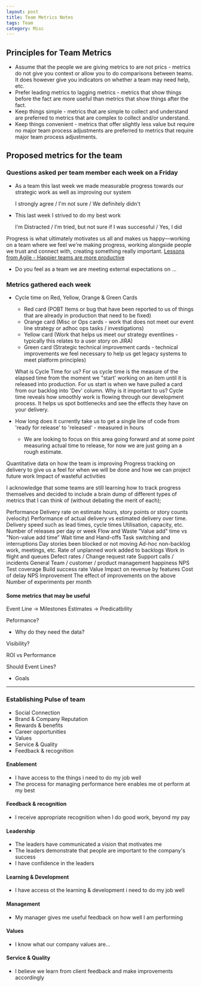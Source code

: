 ```yaml
---
layout: post
title: Team Metrics Notes
tags: Team
category: Misc
---
```


## Principles for Team Metrics

- Assume that the people we are giving metrics to are not prics - metrics do not give you context or allow you to do comparisons between teams. It does however give you indicators on whether a team may need help, etc.  
- Prefer leading metrics to lagging metrics - metrics that show things before the fact are more useful than metrics that show things after the fact.   
- Keep things simple - metrics that are simple to collect and understand are preferred to metrics that are complex to collect and/or understand.   
- Keep things convenient - metrics that offer slightly less value but require no major team process adjustments are preferred to metrics that require major team process adjustments.   

## Proposed metrics for the team

### Questions asked per team member each week on a Friday 

- As a team this last week we made measurable progress towards our strategic work as well as improving our system

	I strongly agree / I'm not sure / We definitely didn't


- This last week I strived to do my best work

	I'm Distracted / I'm tried, but not sure if I was successful / Yes, I did

Progress is what ultimately motivates us all and makes us happy—working on a team where we feel we're making progress, working alongside people we trust and connect with, creating something really important.
[Lessons from Agile - Happier teams are more productive](http://techbeacon.com/lessons-agile-happier-teams-are-more-productive-so-spread-cheer)  

- Do you feel as a team we are meeting external expectations on <list external expectations>... 


### Metrics gathered each week 

- Cycle time on Red, Yellow, Orange & Green Cards

	- Red card (POBT Items or bug that have been reported to us of things that are already in production that need to be fixed)
	- Orange card (Misc or Ops cards - work that does not meet our event line strategy or adhoc ops tasks / investigations)
	- Yellow card (Work that helps us meet our strategy eventlines - typically this relates to a user story on JIRA)
	- Green card (Strategic technical improvement cards - technical improvements we feel necessary to help us get legacy systems to meet platform principles)

	What is Cycle Time for us? For us cycle time is the measure of the elapsed time from the moment we "start' working on an item until it is released into production. For us start is when we have pulled a card from our backlog into 'Dev' column. 
	Why is it important to us? Cycle time reveals how smoothly work is flowing through our development process. It helps us spot bottlenecks and see the effects they have on your delivery.

- How long does it currently take us to get a single line of code from 'ready for release' to 'released' - measured in hours

	- We are looking to focus on this area going forward and at some point measuring actual time to release, for now we are just going an a rough estimate.

 

Quantitative data on how the team is improving
Progress tracking on delivery to give us a feel for when we will be done and how we can project future work
Impact of wasteful activities
 
I acknowledge that some teams are still learning how to track progress themselves and decided to include a brain dump of different types of metrics that I can think of (without debating the merit of each);

Performance
Delivery rate on estimate hours, story points or story counts (velocity)
Performance of actual delivery vs estimated delivery over time.
Delivery speed such as lead times, cycle times
Utilisation, capacity, etc.
Number of releases per day or week
Flow and Waste
“Value add" time vs "Non-value add time”
Wait time and Hand-offs
Task switching and interruptions
Day stories been blocked or not moving
Ad-hoc non-backlog work, meetings, etc.
Rate of unplanned work added to backlogs
Work in flight and queues
Defect rates / Change request rate
Support calls / incidents
General
Team / customer / product management happiness
NPS
Test coverage
Build success rate
Value
Impact on revenue by features
Cost of delay
NPS
Improvement
The effect of improvements on the above
Number of experiments per month
#### Some metrics that may be useful  

Event Line -> Milestones
Estimates -> Predicatbility  

Peformance?
- Why do they need the data?  
 
Visibility?

ROI vs Performance  

Should
Event Lines? 
-  Goals

--------------------------------------------------------------------------------------------------------------------

### Establishing Pulse of team

- Social Connection
- Brand & Company Reputation  
- Rewards & benefits  
- Career opportunities  
- Values  
- Service & Quality  
- Feedback & recognition

#### Enablement

- I have access to the things i need to do my job well  
-  The process for managing performance here enables me ot perform at my best  

#### Feedback & recognition  

- I receive appropriate recognition when I do good work, beyond my pay  

#### Leadership  

- The leaders have communicated a vision that motivates me  
- The leaders demonstrate that people are important to the company's success  
- I have confidence in the leaders  

#### Learning & Development 

- I have access ot the learning & development i need to do my job well  

#### Management  

- My manager gives me useful feedback on how well I am performing  

#### Values 

- I know what our company values are...

#### Service & Quality  

- I believe we learn from client feedback and make improvements accordingly  
